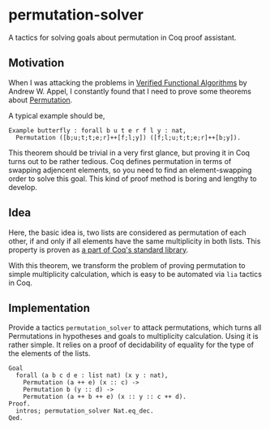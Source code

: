 # permutation-solver

A tactics for solving goals about permutation in Coq proof assistant.

## Motivation

When I was attacking the problems in [Verified Functional Algorithms](https://softwarefoundations.cis.upenn.edu/vfa-current/index.html)
by Andrew W. Appel, I constantly found that I need to prove some theorems
about [Permutation](https://coq.inria.fr/distrib/current/stdlib/Coq.Sorting.Permutation.html).

A typical example should be,

```coq
Example butterfly : forall b u t e r f l y : nat,
  Permutation ([b;u;t;t;e;r]++[f;l;y]) ([f;l;u;t;t;e;r]++[b;y]).
```

This theorem should be trivial in a very first glance, but proving it in Coq
turns out to be rather tedious. Coq defines permutation in terms of swapping
adjencent elements, so you need to find an element-swapping order to solve this
goal. This kind of proof method is boring and lengthy to develop.

## Idea

Here, the basic idea is, two lists are considered as permutation of each other,
if and only if all elements have the same multiplicity in both lists. This
property is proven as [a part of Coq's standard library](https://github.com/coq/coq/blob/19a8c5723625dbf49890f17858d330eb2f5ba94d/theories/Sorting/Permutation.v#L540).

With this theorem, we transform the problem of proving permutation to simple
multiplicity calculation, which is easy to be automated via `lia` tactics in
Coq.

## Implementation

Provide a tactics `permutation_solver` to attack permutations, which turns
all Permutations in hypotheses and goals to multiplicity calculation.
Using it is rather simple.
It relies on a proof of decidability of equality for the type of the elements
of the lists.

```coq
Goal
  forall (a b c d e : list nat) (x y : nat),
    Permutation (a ++ e) (x :: c) ->
    Permutation b (y :: d) ->
    Permutation (a ++ b ++ e) (x :: y :: c ++ d).
Proof.
  intros; permutation_solver Nat.eq_dec.
Qed.
```
